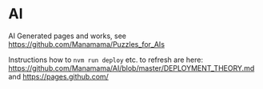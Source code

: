 # AI
AI Generated pages and works, see https://github.com/Manamama/Puzzles_for_AIs


Instructions how to `nvm run deploy` etc. to refresh are here: https://github.com/Manamama/AI/blob/master/DEPLOYMENT_THEORY.md and https://pages.github.com/
